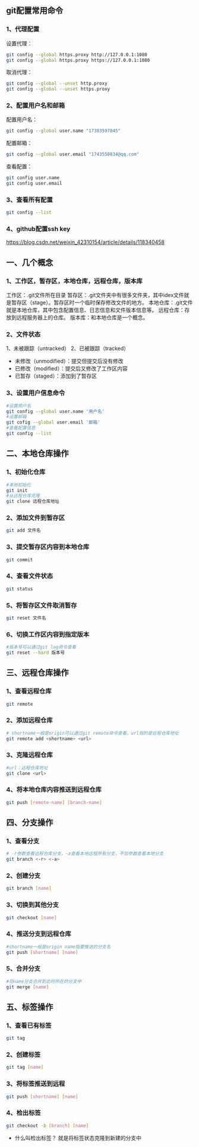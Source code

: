 ## git配置常用命令
### 1、代理配置
设置代理：
```bash
git config --global https.proxy http://127.0.0.1:1080
git config --global https.proxy https://127.0.0.1:1080
```
取消代理：
```bash
git config --global --unset http.proxy
git config --global --unset https.proxy
```

### 2、配置用户名和邮箱
配置用户名：
```bash
git config --global user.name "17383597845"
```
配置邮箱：
```bash
git config --global user.email "1743550834@qq.com"
```
查看配置：
```bash
git config user.name
git config user.email
```
### 3、查看所有配置
```bash
git config --list
```
### 4、github配置ssh key
https://blog.csdn.net/weixin_42310154/article/details/118340458
## 一、几个概念

### 1、工作区，暂存区，本地仓库，远程仓库，版本库
工作区：.git文件所在目录
暂存区：.git文件夹中有很多文件夹，其中idex文件就是暂存区（stage）。暂存区时一个临时保存修改文件的地方。
本地仓库：.git文件就是本地仓库，其中包含配置信息、日志信息和文件版本信息等。
远程仓库：存放到远程服务器上的仓库。
版本库：和本地仓库是一个概念。
### 2、文件状态
1、未被跟踪（untracked）
2、已被跟踪（tracked）
* 未修改（unmodified）：提交但提交后没有修改
* 已修改（modified）：提交后又修改了工作区内容
* 已暂存（staged）：添加到了暂存区
### 3、设置用户信息命令
```bash
#设置用户名
git config --global user.name '用户名'
#设置邮箱
git cofig --global user.email '邮箱'
#查看配置信息
git config --list
```


## 二、本地仓库操作
### 1、初始化仓库

```bash
#本地初始化
git init
#从远程仓库克隆
git clone 远程仓库地址
```
### 2、添加文件到暂存区

```bash
git add 文件名
```
### 3、提交暂存区内容到本地仓库

```bash
git commit
```
### 4、查看文件状态

```bash
git status
```
### 5、将暂存区文件取消暂存

```bash
git reset 文件名
```
### 6、切换工作区内容到指定版本

```bash
#版本号可以通过git log命令查看
git reset --hard 版本号
```
## 三、远程仓库操作
### 1、查看远程仓库

```bash
git remote
```
### 2、添加远程仓库

```bash
# shortname一般是origin可以通过git remote命令查看，url指的是远程仓库地址
git remote add <shortname> <url>
```
### 3、克隆远程仓库

```bash
#url：远程仓库地址
git clone <url>
```
### 4、将本地仓库内容推送到远程仓库

```bash
git push [remote-name] [branch-name]
```

## 四、分支操作
### 1、查看分支

```bash
# -r参数查看远程仓库分支，-a查看本地远程所有分支，不加参数查看本地分支
git branch <-r> <-a> 
```
### 2、创建分支

```bash
git branch [name]
```
### 3、切换到其他分支

```bash
git checkout [name]
```
### 4、推送分支到远程仓库

```bash
#shortname一般是origin name指要推送的分支名
git push [shortname] [name]
```
### 5、合并分支

```bash
#将name分支合并到此时所在的分支中
git merge [name]
```
## 五、标签操作
### 1、查看已有标签

```bash
git tag
```
### 2、创建标签

```bash
git tag [name]
```
### 3、将标签推送到远程

```bash
git push [shortname] [name]
```
### 4、检出标签

```bash
git checkout -b [branch] [name]
```
* 什么叫检出标签？
就是将标签状态克隆到新建的分支中
